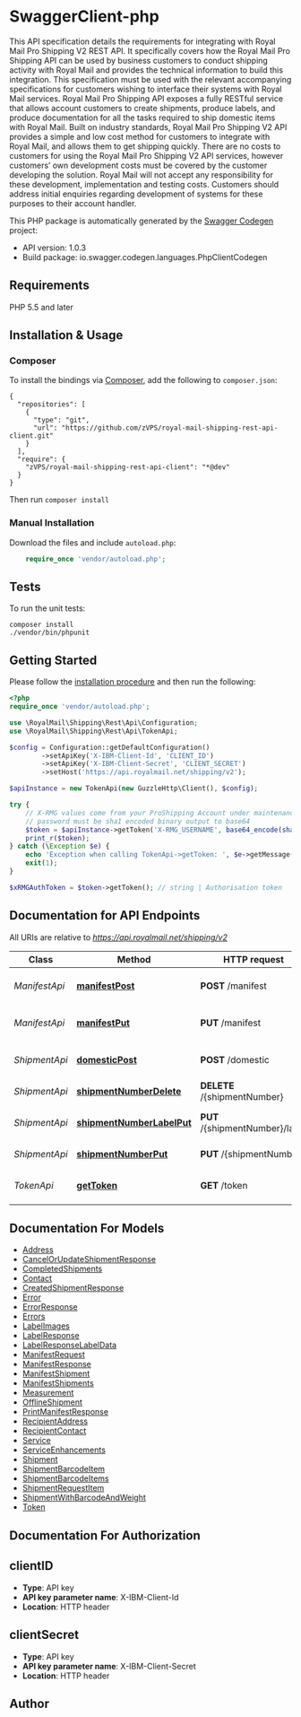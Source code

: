# SwaggerClient-php
This API specification details the requirements for integrating with Royal Mail Pro Shipping V2 REST API. It specifically covers how the Royal Mail Pro Shipping API can be used by business customers to conduct shipping activity with Royal Mail and provides the technical information to build this integration. This specification must be used with the relevant accompanying specifications for customers wishing to interface their systems with Royal Mail services.  Royal Mail Pro Shipping API exposes a fully RESTful service that allows account customers to create shipments, produce labels, and produce documentation for all the tasks required to ship domestic items with Royal Mail. Built on industry standards, Royal Mail Pro Shipping V2 API provides a simple and low cost method for customers to integrate with Royal Mail, and allows them to get shipping quickly.  There are no costs to customers for using the Royal Mail Pro Shipping V2 API services, however customers’ own development costs must be covered by the customer developing the solution. Royal Mail will not accept any responsibility for these development, implementation and testing costs. Customers should address initial enquiries regarding development of systems for these purposes to their account handler.

This PHP package is automatically generated by the [Swagger Codegen](https://github.com/swagger-api/swagger-codegen) project:

- API version: 1.0.3
- Build package: io.swagger.codegen.languages.PhpClientCodegen

## Requirements

PHP 5.5 and later

## Installation & Usage
### Composer

To install the bindings via [Composer](http://getcomposer.org/), add the following to `composer.json`:

```
{
  "repositories": [
    {
      "type": "git",
      "url": "https://github.com/zVPS/royal-mail-shipping-rest-api-client.git"
    }
  ],
  "require": {
    "zVPS/royal-mail-shipping-rest-api-client": "*@dev"
  }
}
```

Then run `composer install`

### Manual Installation

Download the files and include `autoload.php`:

```php
    require_once 'vendor/autoload.php';
```

## Tests

To run the unit tests:

```
composer install
./vendor/bin/phpunit
```

## Getting Started

Please follow the [installation procedure](#installation--usage) and then run the following:

```php
<?php
require_once 'vendor/autoload.php';

use \RoyalMail\Shipping\Rest\Api\Configuration;
use \RoyalMail\Shipping\Rest\Api\TokenApi;

$config = Configuration::getDefaultConfiguration()
        ->setApiKey('X-IBM-Client-Id', 'CLIENT_ID')
        ->setApiKey('X-IBM-Client-Secret', 'CLIENT_SECRET')
        ->setHost('https://api.royalmail.net/shipping/v2');

$apiInstance = new TokenApi(new GuzzleHttp\Client(), $config);

try {
    // X-RMG values come from your ProShipping Account under maintenance->posting locations->api security
    // password must be sha1 encoded binary output to base64
    $token = $apiInstance->getToken('X-RMG_USERNAME', base64_encode(sha1('X-RMG_PASSWORD', true))); 
    print_r($token);
} catch (\Exception $e) {
    echo 'Exception when calling TokenApi->getToken: ', $e->getMessage(), PHP_EOL;
    exit(1);
}

$xRMGAuthToken = $token->getToken(); // string | Authorisation token
```

## Documentation for API Endpoints

All URIs are relative to *https://api.royalmail.net/shipping/v2*

Class | Method | HTTP request | Description
------------ | ------------- | ------------- | -------------
*ManifestApi* | [**manifestPost**](docs/Api/ManifestApi.md#manifestpost) | **POST** /manifest | Create shipping manifest.
*ManifestApi* | [**manifestPut**](docs/Api/ManifestApi.md#manifestput) | **PUT** /manifest | Create manifest label.
*ShipmentApi* | [**domesticPost**](docs/Api/ShipmentApi.md#domesticpost) | **POST** /domestic | Operation to create a shipment
*ShipmentApi* | [**shipmentNumberDelete**](docs/Api/ShipmentApi.md#shipmentnumberdelete) | **DELETE** /{shipmentNumber} | Cancel a shipment.
*ShipmentApi* | [**shipmentNumberLabelPut**](docs/Api/ShipmentApi.md#shipmentnumberlabelput) | **PUT** /{shipmentNumber}/label | Create shipment label.
*ShipmentApi* | [**shipmentNumberPut**](docs/Api/ShipmentApi.md#shipmentnumberput) | **PUT** /{shipmentNumber} | Update a shipment.
*TokenApi* | [**getToken**](docs/Api/TokenApi.md#gettoken) | **GET** /token | Method to get a JWT token


## Documentation For Models

 - [Address](docs/Model/Address.md)
 - [CancelOrUpdateShipmentResponse](docs/Model/CancelOrUpdateShipmentResponse.md)
 - [CompletedShipments](docs/Model/CompletedShipments.md)
 - [Contact](docs/Model/Contact.md)
 - [CreatedShipmentResponse](docs/Model/CreatedShipmentResponse.md)
 - [Error](docs/Model/Error.md)
 - [ErrorResponse](docs/Model/ErrorResponse.md)
 - [Errors](docs/Model/Errors.md)
 - [LabelImages](docs/Model/LabelImages.md)
 - [LabelResponse](docs/Model/LabelResponse.md)
 - [LabelResponseLabelData](docs/Model/LabelResponseLabelData.md)
 - [ManifestRequest](docs/Model/ManifestRequest.md)
 - [ManifestResponse](docs/Model/ManifestResponse.md)
 - [ManifestShipment](docs/Model/ManifestShipment.md)
 - [ManifestShipments](docs/Model/ManifestShipments.md)
 - [Measurement](docs/Model/Measurement.md)
 - [OfflineShipment](docs/Model/OfflineShipment.md)
 - [PrintManifestResponse](docs/Model/PrintManifestResponse.md)
 - [RecipientAddress](docs/Model/RecipientAddress.md)
 - [RecipientContact](docs/Model/RecipientContact.md)
 - [Service](docs/Model/Service.md)
 - [ServiceEnhancements](docs/Model/ServiceEnhancements.md)
 - [Shipment](docs/Model/Shipment.md)
 - [ShipmentBarcodeItem](docs/Model/ShipmentBarcodeItem.md)
 - [ShipmentBarcodeItems](docs/Model/ShipmentBarcodeItems.md)
 - [ShipmentRequestItem](docs/Model/ShipmentRequestItem.md)
 - [ShipmentWithBarcodeAndWeight](docs/Model/ShipmentWithBarcodeAndWeight.md)
 - [Token](docs/Model/Token.md)


## Documentation For Authorization


## clientID

- **Type**: API key
- **API key parameter name**: X-IBM-Client-Id
- **Location**: HTTP header

## clientSecret

- **Type**: API key
- **API key parameter name**: X-IBM-Client-Secret
- **Location**: HTTP header


## Author




